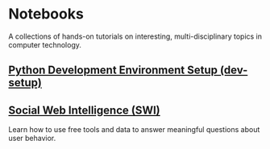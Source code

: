 # Notebooks

A collections of hands-on tutorials on interesting, multi-disciplinary topics in computer technology.

## [Python Development Environment Setup (dev-setup)](http://nbviewer.ipython.org/github/boshmaf/notebooks/blob/master/dev-setup/notebook.ipynb)

## [Social Web Intelligence (SWI)](http://nbviewer.ipython.org/github/boshmaf/notebooks/blob/master/swi/swi.ipynb)

Learn how to use free tools and data to answer meaningful questions about user behavior.
